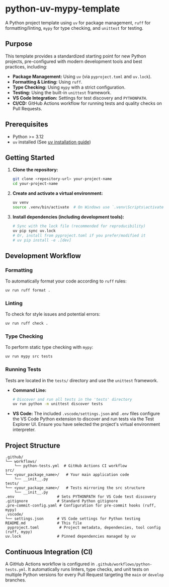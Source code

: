 # python-uv-mypy-template

A Python project template using `uv` for package management, `ruff` for formatting/linting, `mypy` for type checking, and `unittest` for testing.

## Purpose

This template provides a standardized starting point for new Python projects, pre-configured with modern development tools and best practices, including:

*   **Package Management:** Using `uv` (via `pyproject.toml` and `uv.lock`).
*   **Formatting & Linting:** Using `ruff`.
*   **Type Checking:** Using `mypy` with a strict configuration.
*   **Testing:** Using the built-in `unittest` framework.
*   **VS Code Integration:** Settings for test discovery and `PYTHONPATH`.
*   **CI/CD:** GitHub Actions workflow for running tests and quality checks on Pull Requests.

## Prerequisites

*   Python >= 3.12
*   `uv` installed (See [uv installation guide](https://github.com/astral-sh/uv#installation))

## Getting Started

1.  **Clone the repository:**
    ```bash
    git clone <repository-url> your-project-name
    cd your-project-name
    ```

2.  **Create and activate a virtual environment:**
    ```bash
    uv venv
    source .venv/bin/activate  # On Windows use `.venv\Scripts\activate`
    ```

3.  **Install dependencies (including development tools):**
    ```bash
    # Sync with the lock file (recommended for reproducibility)
    uv pip sync uv.lock
    # Or, install from pyproject.toml if you prefer/modified it
    # uv pip install -e .[dev]
    ```

## Development Workflow

### Formatting

To automatically format your code according to `ruff` rules:

```bash
uv run ruff format .
```

### Linting

To check for style issues and potential errors:

```bash
uv run ruff check .
```

### Type Checking

To perform static type checking with `mypy`:

```bash
uv run mypy src tests
```

### Running Tests

Tests are located in the `tests/` directory and use the `unittest` framework.

*   **Command Line:**
    ```bash
    # Discover and run all tests in the 'tests' directory
    uv run python -m unittest discover tests
    ```
*   **VS Code:** The included `.vscode/settings.json` and `.env` files configure the VS Code Python extension to discover and run tests via the Test Explorer UI. Ensure you have selected the project's virtual environment interpreter.

## Project Structure

```
.github/
└── workflows/
    └── python-tests.yml  # GitHub Actions CI workflow
src/
└── <your_package_name>/   # Your main application code
    └── __init__.py
tests/
└── <your_package_name>/   # Tests mirroring the src structure
    └── __init__.py
.env                   # Sets PYTHONPATH for VS Code test discovery
.gitignore             # Standard Python gitignore
.pre-commit-config.yaml # Configuration for pre-commit hooks (ruff, mypy)
.vscode/
└── settings.json      # VS Code settings for Python testing
README.md              # This file
 pyproject.toml         # Project metadata, dependencies, tool config (ruff, mypy)
uv.lock                # Pinned dependencies managed by uv
```

## Continuous Integration (CI)

A GitHub Actions workflow is configured in `.github/workflows/python-tests.yml`. It automatically runs linters, type checks, and unit tests on multiple Python versions for every Pull Request targeting the `main` or `develop` branches.
